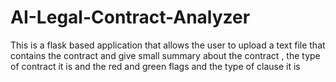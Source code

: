 # AI-Legal-Contract-Analyzer
This is a flask based application that allows the user to upload a text file that contains the contract and give small summary about the contract , the type of contract it is and  the red and green flags and the type of clause it is 
